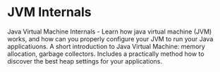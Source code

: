 # JVM Internals

Java Virtual Machine Internals - Learn how java virtual machine (JVM) works, and how can you properly configure your JVM to run your Java applicatiuons. A short introduction to Java Virtual Machine: memory allocation, garbage collectors. Includes a practically method how to discover the best heap settings for your applications.   
